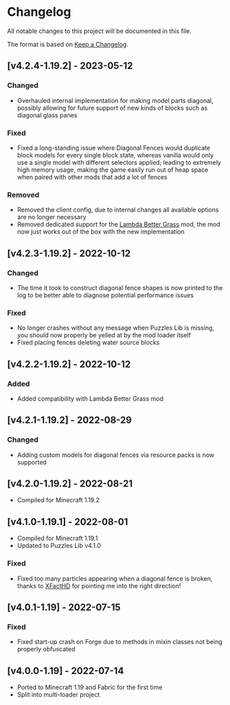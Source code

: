 # Changelog
All notable changes to this project will be documented in this file.

The format is based on [Keep a Changelog].

## [v4.2.4-1.19.2] - 2023-05-12
### Changed
- Overhauled internal implementation for making model parts diagonal, possibly allowing for future support of new kinds of blocks such as diagonal glass panes
### Fixed
- Fixed a long-standing issue where Diagonal Fences would duplicate block models for every single block state, whereas vanilla would only use a single model with different selectors applied; leading to extremely high memory usage, making the game easily run out of heap space when paired with other mods that add a lot of fences
### Removed
- Removed the client config, due to internal changes all available options are no longer necessary
- Removed dedicated support for the [Lambda Better Grass](https://www.curseforge.com/minecraft/mc-mods/lambdabettergrass) mod, the mod now just works out of the box with the new implementation

## [v4.2.3-1.19.2] - 2022-10-12
### Changed
- The time it took to construct diagonal fence shapes is now printed to the log to be better able to diagnose potential performance issues
### Fixed
- No longer crashes without any message when Puzzles Lib is missing, you should now properly be yelled at by the mod loader itself
- Fixed placing fences deleting water source blocks

## [v4.2.2-1.19.2] - 2022-10-12
### Added
- Added compatibility with Lambda Better Grass mod

## [v4.2.1-1.19.2] - 2022-08-29
### Changed
- Adding custom models for diagonal fences via resource packs is now supported

## [v4.2.0-1.19.2] - 2022-08-21
- Compiled for Minecraft 1.19.2

## [v4.1.0-1.19.1] - 2022-08-01
- Compiled for Minecraft 1.19.1
- Updated to Puzzles Lib v4.1.0
### Fixed
- Fixed too many particles appearing when a diagonal fence is broken, thanks to [XFactHD] for pointing me into the right direction!

## [v4.0.1-1.19] - 2022-07-15
### Fixed
- Fixed start-up crash on Forge due to methods in mixin classes not being properly obfuscated

## [v4.0.0-1.19] - 2022-07-14
- Ported to Minecraft 1.19 and Fabric for the first time
- Split into multi-loader project

[Keep a Changelog]: https://keepachangelog.com/en/1.0.0/
[XFactHD]: https://github.com/XFactHD